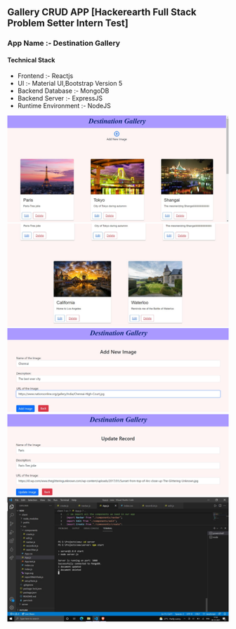 ## Gallery CRUD APP [Hackerearth Full Stack Problem Setter Intern Test]

### App Name :- Destination Gallery

#### Technical Stack 

* Frontend :-  Reactjs
* UI :- Material UI,Bootstrap Version 5
* Backend Database :- MongoDB
* Backend Server :- ExpressJS
* Runtime Environment :- NodeJS 

![Landing page](images/1.jpeg)
<br/>
![Landing page(ctd.)](images/2.jpeg)
![Add New Image](images/3.jpeg)
![Update Record](images/4.jpeg)
![Updation in backend](images/5.jpeg)

 
